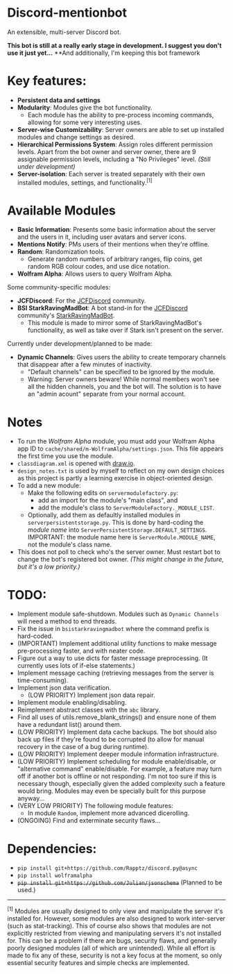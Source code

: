 # Discord-mentionbot
An extensible, multi-server Discord bot.

**This bot is still at a really early stage in development. I suggest you don't use it just yet...**
**And additionally, I'm keeping this bot framework

# Key features:

* **Persistent data and settings**
* **Modularity**: Modules give the bot functionality.
	* Each module has the ability to pre-process incoming commands, allowing for some very interesting uses.
* **Server-wise Customizability**: Server owners are able to set up installed modules and change settings as desired.
* **Hierarchical Permissions System**: Assign roles different permission levels. Apart from the bot owner and server owner, there are 9 assignable permission levels, including a "No Privileges" level. *(Still under development)*
* **Server-isolation**: Each server is treated separately with their own installed modules, settings, and functionality.<sup>[1]</sup>

# Available Modules

* **Basic Information**: Presents some basic information about the server and the users in it, including user avatars and server icons.
* **Mentions Notify**: PMs users of their mentions when they're offline.
* **Random**: Randomization tools.
	* Generate random numbers of arbitrary ranges, flip coins, get random RGB colour codes, and use dice notation.
* **Wolfram Alpha**: Allows users to query Wolfram Alpha.

Some community-specific modules:

* **JCFDiscord**: For the [JCFDiscord](https://www.reddit.com/r/JCFDiscord/) community.
* **BSI StarkRavingMadBot**: A bot stand-in for the [JCFDiscord](https://www.reddit.com/r/JCFDiscord/) community's [StarkRavingMadBot](https://github.com/josh951623/StarkRavingMadBot).
	* This module is made to mirror some of StarkRavingMadBot's functionality, as well as take over if Stark isn't present on the server.

Currently under development/planned to be made:

* **Dynamic Channels**: Gives users the ability to create temporary channels that disappear after a few minutes of inactivity.
	* "Default channels" can be specified to be ignored by the module.
	* Warning: Server owners beware! While normal members won't see all the hidden channels, you and the bot will. The solution is to have an "admin acount" separate from your normal account.

# Notes

* To run the *Wolfram Alpha* module, you must add your Wolfram Alpha app ID to `cache/shared/m-WolframAlpha/settings.json`. This file appears the first time you use the module.
* `classdiagram.xml` is opened with [draw.io](https://www.draw.io/).
* `design_notes.txt` is used by myself to reflect on my own design choices as this project is partly a learning exercise in object-oriented design.
* To add a new module:
	* Make the following edits on `servermodulefactory.py`:
		* add an import for the module's "main class", and
		* add the module's class to `ServerModuleFactory._MODULE_LIST`.
	* Optionally, add them as defaultly installed modules in `serverpersistentstorage.py`. This is done by hard-coding the *module name* into `ServerPersistentStorage.DEFAULT_SETTINGS`. IMPORTANT: the module name here is `ServerModule.MODULE_NAME`, not the module's class name.
* This does not poll to check who's the server owner. Must restart bot to change the bot's registered bot owner. *(This might change in the future, but it's a low priority.)*

# TODO:

* Implement module safe-shutdown. Modules such as `Dynamic Channels` will need a method to end threads.
* Fix the issue in `bsistarkravingmadbot` where the command prefix is hard-coded.
* (IMPORTANT) Implement additional utility functions to make message pre-processing faster, and with neater code.
* Figure out a way to use dicts for faster message preprocessing. (It currently uses lots of if-else statements.)
* Implement message caching (retrieving messages from the server is time-consuming).
* Implement json data verification.
	* (LOW PRIORITY) Implement json data repair.
* Implement module enabling/disabling.
* Reimplement abstract classes with the `abc` library.
* Find all uses of utils.remove_blank_strings() and ensure none of them have a redundant list() around them.
* (LOW PRIORITY) Implement data cache backups. The bot should also back up files if they're found to be corrupted (to allow for manual recovery in the case of a bug during runtime).
* (LOW PRIORITY) Implement deeper module information infrastructure.
* (LOW PRIORITY) Implement scheduling for module enable/disable, or "alternative command" enable/disable. For example, a feature may turn off if another bot is offline or not responding. I'm not too sure if this is necessary though, especially given the added complexity such a feature would bring. Modules may even be specially built for this purpose anyway...
* (VERY LOW PRIORITY) The following module features:
	* In module `Random`, implement more advanced dicerolling.
* (ONGOING) Find and exterminate security flaws...

# Dependencies:

* `pip install git+https://github.com/Rapptz/discord.py@async`
* `pip install wolframalpha`
* ~~`pip install git+https://github.com/Julian/jsonschema`~~ (Planned to be used.)

---

<sup>[1]</sup> Modules are usually designed to only view and manipulate the server it's installed for. However, some modules are also designed to work inter-server (such as stat-tracking). This of course also shows that modules are not explicitly restricted from viewing and manipulating servers it's not installed for. This can be a problem if there are bugs, security flaws, and generally poorly designed modules (all of which are unintended). While all effort is made to fix any of these, security is not a key focus at the moment, so only essential security features and simple checks are implemented.
